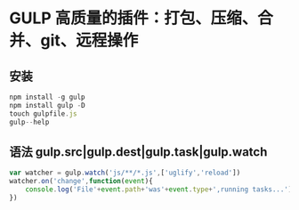 # GULP 高质量的插件：打包、压缩、合并、git、远程操作

## 安装

```js
npm install -g gulp
npm install gulp -D
touch gulpfile.js
gulp--help
```

## 语法 gulp.src|gulp.dest|gulp.task|gulp.watch

```js
var watcher = gulp.watch('js/**/*.js',['uglify','reload'])
watcher.on('change',function(event){
    console.log('File'+event.path+'was'+event.type+',running tasks...')
})
```